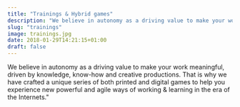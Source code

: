 ```yaml
---
title: "Trainings & Hybrid games"
description: "We believe in autonomy as a driving value to make your work meaningful, driven by knowledge, know-how and creative productions. That is why we have crafted a unique series of both printed and digital games to help you experience new powerful and agile ways of working & learning in the era of the Internets."
slug: "trainings"
image: trainings.jpg
date: 2018-01-29T14:21:15+01:00
draft: false
---
```


We believe in autonomy as a driving value to make your work meaningful, driven by knowledge, know-how and creative productions. That is why we have crafted a unique series of both printed and digital games to help you experience new powerful and agile ways of working & learning in the era of the Internets."
